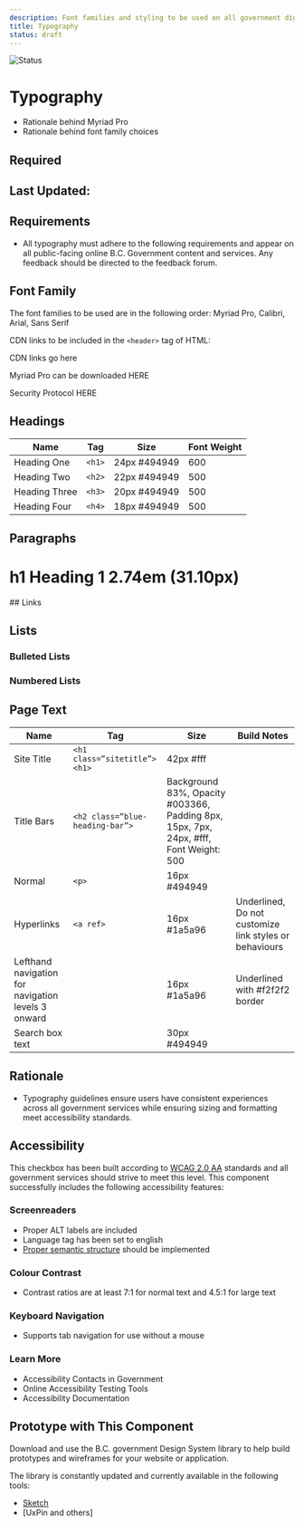 ```yaml
---
description: Font families and styling to be used on all government digital websites and services.
title: Typography
status: draft
---
```


![Status](https://img.shields.io/badge/Component-Draft-orange.svg)

# Typography
-	Rationale behind Myriad Pro
-	Rationale behind font family choices

## Required 

## Last Updated:

## Requirements
* All typography must adhere to the following requirements and appear on all public-facing online B.C. Government content and services. Any feedback should be directed to the feedback forum.

## Font Family
The font families to be used are in the following order:
Myriad Pro, Calibri, Arial, Sans Serif

  CDN links to be included in the ```<header>``` tag of HTML:
  
  CDN links go here

  Myriad Pro can be downloaded HERE

  Security Protocol HERE

## Headings
Name | Tag | Size | Font Weight
----- | ----- | ----- | ----- |
Heading One | ```<h1>``` | 24px #494949 | 600
Heading Two | ```<h2>``` | 22px #494949 | 500
Heading Three | ```<h3>``` | 20px #494949 | 500
Heading Four | ```<h4>``` | 18px #494949 | 500

## Paragraphs
<h1>h1 Heading 1 2.74em (31.10px)</h1>
## Links

## Lists

### Bulleted Lists
### Numbered Lists

## Page Text
Name | Tag | Size | Build Notes
----- | ----- | ----- | ----- |
Site Title | ```<h1 class=”sitetitle”><h1>``` | 42px #fff 
Title Bars | ```<h2 class=”blue-heading-bar”>``` | Background 83%, Opacity #003366, Padding 8px, 15px, 7px, 24px, #fff, Font Weight: 500
Normal | ```<p>``` | 16px #494949
Hyperlinks | ```<a ref>``` | 16px #1a5a96 | Underlined, Do not customize link styles or behaviours
Lefthand navigation for navigation levels 3 onward | <div class=”leftNav-item-wrapper”> | 16px #1a5a96 | Underlined with #f2f2f2 border
Search box text | | 30px #494949

## Rationale
* Typography guidelines ensure users have consistent experiences across all government services while ensuring sizing and formatting meet accessibility standards.

## Accessibility
This checkbox has been built according to [WCAG 2.0 AA](https://www.w3.org/TR/WCAG20/) standards and all government services should strive to meet this level.  This component successfully includes the following accessibility features:

### Screenreaders
* Proper ALT labels are included
* Language tag has been set to english
* [Proper semantic structure](https://webaim.org/techniques/semanticstructure/) should be implemented

### Colour Contrast
* Contrast ratios are at least 7:1 for normal text and 4.5:1 for large text

### Keyboard Navigation
* Supports tab navigation for use without a mouse

### Learn More
* Accessibility Contacts in Government
* Online Accessibility Testing Tools
* Accessibility Documentation

## Prototype with This Component
Download and use the B.C. government Design System library to help build prototypes and wireframes for your website or application.

The library is constantly updated and currently available in the following tools:

*	[Sketch](https://sketch.cloud/s/Q0bkG)
* [UxPin and others]
